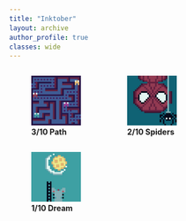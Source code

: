 ```yaml
---
title: "Inktober"
layout: archive
author_profile: true
classes: wide
---
```


<style>
    .image-container {
      max-width: 170px;
      display: inline-block;
      margin: 0 auto;
    }

    .image-container img {
      max-width: 100%;
      height: auto;
    }
</style>

<div class="image-container">
    <figure>
        <img src="/assets/images/misc/inktober/3-path.jpeg">
        <figcaption><b>3/10 Path</b></figcaption>
    </figure>
</div>

<div class="image-container">
    <figure>
        <img src="/assets/images/misc/inktober/2-spiders.jpeg">
        <figcaption><b>2/10 Spiders</b></figcaption>
    </figure>
</div>
<div class="image-container">
    <figure>
        <img src="/assets/images/misc/inktober/1-dream.jpeg">
        <figcaption><b>1/10 Dream</b></figcaption>
    </figure>
</div>
